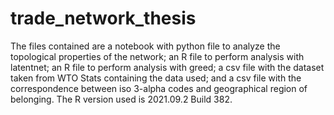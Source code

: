 # trade_network_thesis
The files contained are a notebook with python file to analyze the topological properties of the network; an R file to perform analysis with latentnet; an R file to 
perform analysis with greed; a csv file with the dataset taken from WTO Stats containing the data used; and a csv file with the correspondence between iso 3-alpha codes
and geographical region of belonging. The R version used is 2021.09.2 Build 382.
